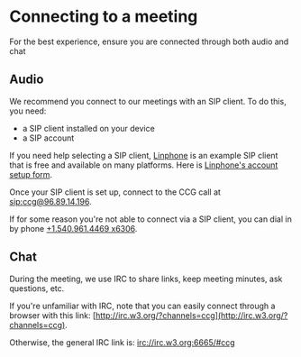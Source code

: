# Connecting to a meeting

For the best experience, ensure you are connected through both audio and chat

## Audio
We recommend you connect to our meetings with an SIP client. To do this, you need:
- a SIP client installed on your device
- a SIP account

If you need help selecting a SIP client, [Linphone](http://www.linphone.org/) is an example SIP client that is free and available on many platforms. Here is [Linphone's account setup form](https://www.linphone.org/free-sip-service.html).

Once your SIP client is set up, connect to the CCG call at [sip:ccg@96.89.14.196](sip:ccg@96.89.14.196).

If for some reason you're not able to connect via a SIP client, you can dial in by phone [+1.540.961.4469 x6306](tel:+15409614469;postd=p6306).

## Chat
During the meeting, we use IRC to share links, keep meeting minutes, ask questions, etc.

If you're unfamiliar with IRC, note that you can easily connect through a browser with this link: [http://irc.w3.org/?channels=ccg](http://irc.w3.org/?channels=ccg).

Otherwise, the general IRC link is: [irc://irc.w3.org:6665/#ccg](irc://irc.w3.org:6665/#ccg)
